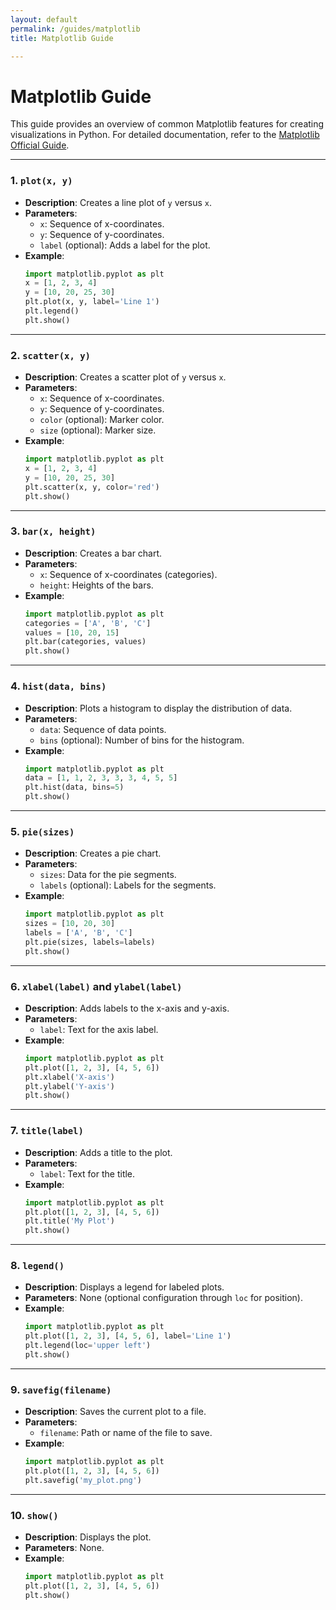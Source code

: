 ```yaml
---
layout: default  
permalink: /guides/matplotlib  
title: Matplotlib Guide  

---
```


# Matplotlib Guide

This guide provides an overview of common Matplotlib features for creating visualizations in Python. For detailed documentation, refer to the [Matplotlib Official Guide](https://matplotlib.org/stable/contents.html).

---

### **1. `plot(x, y)`**
   - **Description**: Creates a line plot of `y` versus `x`.
   - **Parameters**:  
     - `x`: Sequence of x-coordinates.
     - `y`: Sequence of y-coordinates.
     - `label` (optional): Adds a label for the plot.
   - **Example**:
     ```python
     import matplotlib.pyplot as plt
     x = [1, 2, 3, 4]
     y = [10, 20, 25, 30]
     plt.plot(x, y, label='Line 1')
     plt.legend()
     plt.show()
     ```

---

### **2. `scatter(x, y)`**
   - **Description**: Creates a scatter plot of `y` versus `x`.
   - **Parameters**:  
     - `x`: Sequence of x-coordinates.
     - `y`: Sequence of y-coordinates.
     - `color` (optional): Marker color.
     - `size` (optional): Marker size.
   - **Example**:
     ```python
     import matplotlib.pyplot as plt
     x = [1, 2, 3, 4]
     y = [10, 20, 25, 30]
     plt.scatter(x, y, color='red')
     plt.show()
     ```

---

### **3. `bar(x, height)`**
   - **Description**: Creates a bar chart.
   - **Parameters**:  
     - `x`: Sequence of x-coordinates (categories).
     - `height`: Heights of the bars.
   - **Example**:
     ```python
     import matplotlib.pyplot as plt
     categories = ['A', 'B', 'C']
     values = [10, 20, 15]
     plt.bar(categories, values)
     plt.show()
     ```

---

### **4. `hist(data, bins)`**
   - **Description**: Plots a histogram to display the distribution of data.
   - **Parameters**:  
     - `data`: Sequence of data points.
     - `bins` (optional): Number of bins for the histogram.
   - **Example**:
     ```python
     import matplotlib.pyplot as plt
     data = [1, 1, 2, 3, 3, 3, 4, 5, 5]
     plt.hist(data, bins=5)
     plt.show()
     ```

---

### **5. `pie(sizes)`**
   - **Description**: Creates a pie chart.
   - **Parameters**:  
     - `sizes`: Data for the pie segments.
     - `labels` (optional): Labels for the segments.
   - **Example**:
     ```python
     import matplotlib.pyplot as plt
     sizes = [10, 20, 30]
     labels = ['A', 'B', 'C']
     plt.pie(sizes, labels=labels)
     plt.show()
     ```

---

### **6. `xlabel(label)` and `ylabel(label)`**
   - **Description**: Adds labels to the x-axis and y-axis.
   - **Parameters**:  
     - `label`: Text for the axis label.
   - **Example**:
     ```python
     import matplotlib.pyplot as plt
     plt.plot([1, 2, 3], [4, 5, 6])
     plt.xlabel('X-axis')
     plt.ylabel('Y-axis')
     plt.show()
     ```

---

### **7. `title(label)`**
   - **Description**: Adds a title to the plot.
   - **Parameters**:  
     - `label`: Text for the title.
   - **Example**:
     ```python
     import matplotlib.pyplot as plt
     plt.plot([1, 2, 3], [4, 5, 6])
     plt.title('My Plot')
     plt.show()
     ```

---

### **8. `legend()`**
   - **Description**: Displays a legend for labeled plots.
   - **Parameters**: None (optional configuration through `loc` for position).
   - **Example**:
     ```python
     import matplotlib.pyplot as plt
     plt.plot([1, 2, 3], [4, 5, 6], label='Line 1')
     plt.legend(loc='upper left')
     plt.show()
     ```

---

### **9. `savefig(filename)`**
   - **Description**: Saves the current plot to a file.
   - **Parameters**:  
     - `filename`: Path or name of the file to save.
   - **Example**:
     ```python
     import matplotlib.pyplot as plt
     plt.plot([1, 2, 3], [4, 5, 6])
     plt.savefig('my_plot.png')
     ```

---

### **10. `show()`**
   - **Description**: Displays the plot.
   - **Parameters**: None.
   - **Example**:
     ```python
     import matplotlib.pyplot as plt
     plt.plot([1, 2, 3], [4, 5, 6])
     plt.show()
     ```
